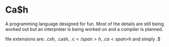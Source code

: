# Ca$h
A programming language designed for fun.
Most of the details are still being worked out but an interpreter is being worked on and a compiler is planned.

file extensions are: .csh, .cash, .c<span>$</span>h, .ca<span>$</span>h and simply .<span>$</span>
